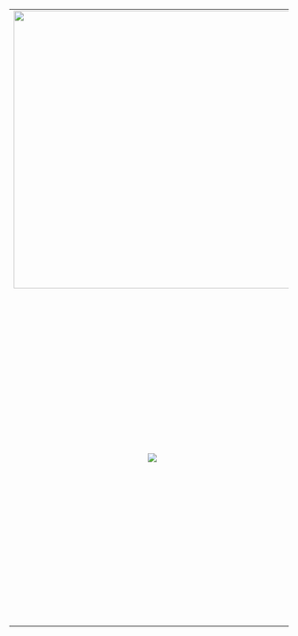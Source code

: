 <table>
<tr>
<td width="60%" valign="middle" align="center">
<img src="https://github.com/JuantonLab/JuantonCodex/assets/1317580/acaae009-1760-4000-968b-322bd99c5f55" width="500" />

</td>
<td width="40%" valign="top">
  <h3>💻 Video Player App</h3>
  <p>Frontend app project designed to fetch videos from YouTube and display them using a custom video player.</p>
  <p><strong>Technologies</strong>: React, Redux, Tailwind, TanStack Query, Vite.</p>
  <p>Links: <a href="https://juantonlab.github.io/video-player-redux/" target="_blank">View project</a> - <a href="https://github.com/JuantonLab/video-player-redux" target="_blank">View repository</a></p>
</td>
</tr>
<tr>
<td width="60%" align="center" valign="middle">
<img src="https://github.com/JuantonLab/JuantonLab/assets/1317580/f269aedf-506d-4ae8-92d5-52c23a1b975f"/>
</td>
<td width="40%" valign="top">
  <h3>🔎 Searchbox App:</h3>
  <p>This project demonstrates an example of a searchbox using the debounce feature.</p>
  <p>Additionally, this project can connect to a VTEX site by replacing the site and keys values.</p>
  <p><strong>Technologies</strong>: React, Tailwind, TanStack Query, Vite.</p>
  <p>Links: <a href="https://github.com/JuantonLab/searchbox" target="_blank">View project</a></p>
</td>
</tr>
</table>
